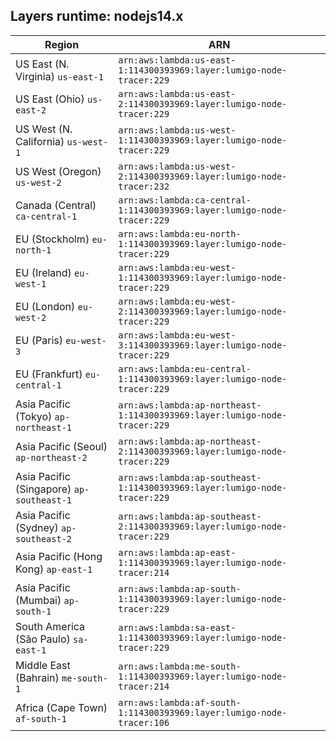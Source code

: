 Layers runtime: nodejs14.x
----
| Region | ARN |
| --- | --- |
|US East (N. Virginia)  `us-east-1`|`arn:aws:lambda:us-east-1:114300393969:layer:lumigo-node-tracer:229`|
|US East (Ohio)  `us-east-2`|`arn:aws:lambda:us-east-2:114300393969:layer:lumigo-node-tracer:229`|
|US West (N. California)  `us-west-1`|`arn:aws:lambda:us-west-1:114300393969:layer:lumigo-node-tracer:229`|
|US West (Oregon)  `us-west-2`|`arn:aws:lambda:us-west-2:114300393969:layer:lumigo-node-tracer:232`|
|Canada (Central)  `ca-central-1`|`arn:aws:lambda:ca-central-1:114300393969:layer:lumigo-node-tracer:229`|
|EU (Stockholm)  `eu-north-1`|`arn:aws:lambda:eu-north-1:114300393969:layer:lumigo-node-tracer:229`|
|EU (Ireland)  `eu-west-1`|`arn:aws:lambda:eu-west-1:114300393969:layer:lumigo-node-tracer:229`|
|EU (London)  `eu-west-2`|`arn:aws:lambda:eu-west-2:114300393969:layer:lumigo-node-tracer:229`|
|EU (Paris)  `eu-west-3`|`arn:aws:lambda:eu-west-3:114300393969:layer:lumigo-node-tracer:229`|
|EU (Frankfurt)  `eu-central-1`|`arn:aws:lambda:eu-central-1:114300393969:layer:lumigo-node-tracer:229`|
|Asia Pacific (Tokyo)  `ap-northeast-1`|`arn:aws:lambda:ap-northeast-1:114300393969:layer:lumigo-node-tracer:229`|
|Asia Pacific (Seoul)  `ap-northeast-2`|`arn:aws:lambda:ap-northeast-2:114300393969:layer:lumigo-node-tracer:229`|
|Asia Pacific (Singapore)  `ap-southeast-1`|`arn:aws:lambda:ap-southeast-1:114300393969:layer:lumigo-node-tracer:229`|
|Asia Pacific (Sydney)  `ap-southeast-2`|`arn:aws:lambda:ap-southeast-2:114300393969:layer:lumigo-node-tracer:229`|
|Asia Pacific (Hong Kong)  `ap-east-1`|`arn:aws:lambda:ap-east-1:114300393969:layer:lumigo-node-tracer:214`|
|Asia Pacific (Mumbai)  `ap-south-1`|`arn:aws:lambda:ap-south-1:114300393969:layer:lumigo-node-tracer:229`|
|South America (São Paulo)  `sa-east-1`|`arn:aws:lambda:sa-east-1:114300393969:layer:lumigo-node-tracer:229`|
|Middle East (Bahrain)  `me-south-1`|`arn:aws:lambda:me-south-1:114300393969:layer:lumigo-node-tracer:214`|
|Africa (Cape Town)  `af-south-1`|`arn:aws:lambda:af-south-1:114300393969:layer:lumigo-node-tracer:106`|
